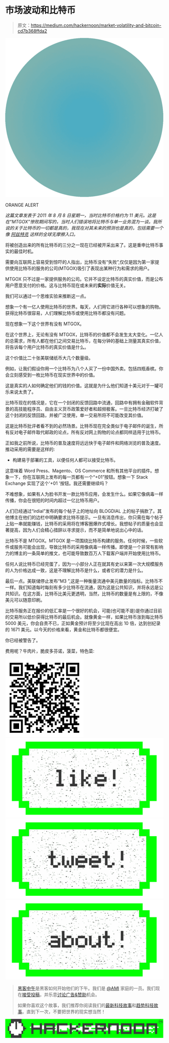 # 市场波动和比特币

> 原文：<https://medium.com/hackernoon/market-volatility-and-bitcoin-cd7b368ffda2>

![](img/df4905a665dee3973f6b36a8c615ebe1.png)

ORANGE ALERT

*这篇文章发表于 2011 年 8 月 8 日星期一，当时比特币价格约为 11 美元。这是在“MTGOX”惨败期间写的，当时人们错误地将比特币与单一业务混为一谈。我所说的关于比特币的一切都是真的，我现在对其未来的预测也是真的，包括需要一个像* [*阿兹特克*](https://azte.co/) *这样的全球无摩擦入口。*

将被创造出来的所有比特币的三分之一现在已经被开采出来了。这是重申比特币事实的最佳时机。

需要向互联网上容易受到惊吓的人指出，比特币没有“失败”,仅仅是因为第一家提供使用比特币的服务的公司(MTGOX)吸引了表现出某种行为和需求的用户。

MTGOX 只不过是一家提供服务的公司。它并不设定比特币的真实价值，而是公布用户愿意支付的价格。这与比特币现在或未来的**实际**价值无关。

我们可以通过一个思维实验来推断这一点。

想象一个有一亿人使用比特币的世界。每天，人们用它进行各种可以想象的购物。获得比特币很容易，人们理解比特币或使用比特币都没有问题。

现在想象一下这个世界有没有 MTGOX。

在这个世界上，无论有没有 MTGOX，比特币的价值都不会发生太大变化。一亿人的总需求，所有人都在他们之间交易比特币，在每分钟的基础上测量其真实价值，将告诉每个用户比特币的真实价值是什么。

这个价值比二十张美联储纸币大几个数量级。

例如，让我们假设你用一个比特币为八个人买了一份中国外卖。包括四瓶香槟。你会立刻感受到一枚比特币在现实世界中的价值。

这是真实的人如何确定他们的钱的价值。这就是为什么他们知道十美元对于一罐可乐来说太贵了。

比特币现在的情况是，它在一个封闭的反馈回路中流通，回路中有拥有金融软件背景的高技能程序员、自由主义货币政策爱好者和超频极客。一旦比特币经济打破了这个封闭的反馈回路，并被广泛使用，单一交易所将不可能改变其价值。

这是比特币批评者看不到的必然场景。比特币现在完全类似于电子邮件的诞生，所有反对电子邮件取代邮政的论点，所有反对网上购物的论点都同样适用于比特币。

正如我之前所说，比特币的普及速度将远远快于电子邮件和网络浏览的普及速度。推动采用的需要是这样的:

*   构建易于部署的工具，以便任何人都可以接受比特币。

这意味着 Word Press、Magento、OS Commerce 和所有其他平台的插件。想象一下，你在互联网上发布的每一页都有一个“+01”按钮。想象一下 Stack Exchange 实现了这个'+01 '按钮。我还需要继续吗？

不难想象，如果有人为脸书开发一款比特币应用，会发生什么。如果它像病毒一样传播，你会在很短的时间内超过一亿比特币用户。

人们已经通过“irdial”发布的每个帖子上的地址向 BLOGDIAL 上的帖子捐款了。其他博主在他们的边栏中明确要求比特币提示。一旦有消息传出，你只需在每个帖子上贴一串就能赚钱，比特币的采用将在博客圈爆炸式增长。我想帖子的质量也会显著提高，因为人们会精心措辞以寻求提示，而不是简单地说出心中的话。

比特币不是 MTGOX。MTGOX 是一项围绕比特币构建的服务。任何时候，一些软件或服务可能会出现，导致比特币的采用像病毒一样传播。即使是一个非常有影响力的博主的一条简单的推文，也可能导致数百万人下载客户端并开始使用比特币。

任何人说比特币已经完蛋了，因为一小部分人正在就其有史以来第一次大规模服务的人为价格达成一致，这是不理解比特币是什么，或者它的潜力是什么。

最后一点。美联储停止发布“M3 ”,这是一种衡量流通中美元数量的指标。比特币不一样。我们知道每时每刻有多少比特币在流通，因为这是公共知识，并将永远是公共知识。在这方面，比特币比美元更透明，当然，比特币的数量是有上限的，不像美元可以随意印刷。

比特币服务正在报价的低汇率是一个很好的机会，可能(也可能不是)是你通过目前的交易所以低价获得比特币的最后机会。就像黄金一样，如果比特币涨到每比特币 5000 美元，你会自责不已，正如黄金预计将至少比现在高出 10 倍，达到创纪录的 1671 美元。以今天的价格来看，黄金和比特币都很便宜。

你已经被警告了。

费用呢？牛肉片，脆皮多芬诺，菠菜，特色菜:

![](img/91cc3f840e27dd17dc66f66c08c3a5c7.png)[![](img/50ef4044ecd4e250b5d50f368b775d38.png)](http://bit.ly/HackernoonFB)[![](img/979d9a46439d5aebbdcdca574e21dc81.png)](https://goo.gl/k7XYbx)[![](img/2930ba6bd2c12218fdbbf7e02c8746ff.png)](https://goo.gl/4ofytp)

> [黑客中午](http://bit.ly/Hackernoon)是黑客如何开始他们的下午。我们是 [@AMI](http://bit.ly/atAMIatAMI) 家庭的一员。我们现在[接受投稿](http://bit.ly/hackernoonsubmission)，并乐意[讨论广告&赞助](mailto:partners@amipublications.com)机会。
> 
> 如果你喜欢这个故事，我们推荐你阅读我们的[最新科技故事](http://bit.ly/hackernoonlatestt)和[趋势科技故事](https://hackernoon.com/trending)。直到下一次，不要把世界的现实想当然！

![](img/be0ca55ba73a573dce11effb2ee80d56.png)